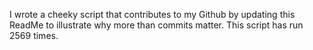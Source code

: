 I wrote a cheeky script that contributes to my Github by updating this ReadMe to illustrate why more than commits matter. This script has run 2569 times.